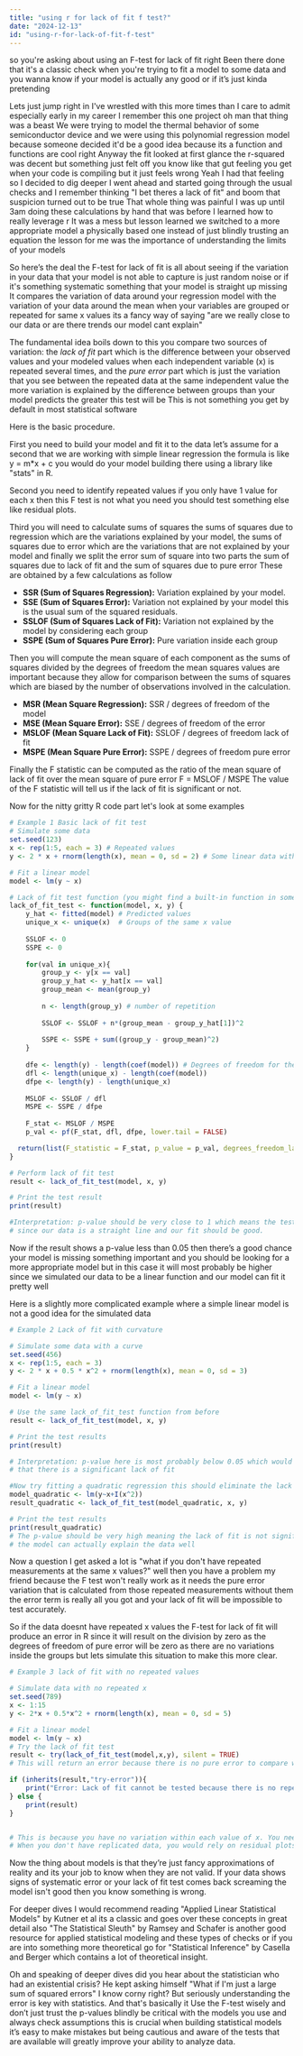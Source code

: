 ```yaml
---
title: "using r for lack of fit f test?"
date: "2024-12-13"
id: "using-r-for-lack-of-fit-f-test"
---
```


 so you're asking about using an F-test for lack of fit right Been there done that it's a classic check when you're trying to fit a model to some data and you wanna know if your model is actually any good or if it’s just kinda pretending

Lets just jump right in I've wrestled with this more times than I care to admit especially early in my career I remember this one project oh man that thing was a beast We were trying to model the thermal behavior of some semiconductor device and we were using this polynomial regression model because someone decided it'd be a good idea because its a function and functions are cool right Anyway the fit looked  at first glance the r-squared was decent but something just felt off you know like that gut feeling you get when your code is compiling but it just feels wrong Yeah I had that feeling so I decided to dig deeper I went ahead and started going through the usual checks and I remember thinking "I bet theres a lack of fit" and boom that suspicion turned out to be true That whole thing was painful I was up until 3am doing these calculations by hand that was before I learned how to really leverage r It was a mess but lesson learned we switched to a more appropriate model a physically based one instead of just blindly trusting an equation the lesson for me was the importance of understanding the limits of your models

So here’s the deal the F-test for lack of fit is all about seeing if the variation in your data that your model is not able to capture is just random noise or if it's something systematic something that your model is straight up missing It compares the variation of data around your regression model with the variation of your data around the mean when your variables are grouped or repeated for same x values its a fancy way of saying "are we really close to our data or are there trends our model cant explain"

The fundamental idea boils down to this you compare two sources of variation: the *lack of fit* part which is the difference between your observed values and your modeled values when each independent variable (x) is repeated several times, and the *pure error* part which is just the variation that you see between the repeated data at the same independent value the more variation is explained by the difference between groups than your model predicts the greater this test will be This is not something you get by default in most statistical software

Here is the basic procedure.

First you need to build your model and fit it to the data let’s assume for a second that we are working with simple linear regression the formula is like y = m*x + c you would do your model building there using a library like "stats" in R.

Second you need to identify repeated values if you only have 1 value for each x then this F test is not what you need you should test something else like residual plots.

Third you will need to calculate sums of squares the sums of squares due to regression which are the variations explained by your model, the sums of squares due to error which are the variations that are not explained by your model and finally we split the error sum of square into two parts the sum of squares due to lack of fit and the sum of squares due to pure error These are obtained by a few calculations as follow

*   **SSR (Sum of Squares Regression):** Variation explained by your model.
*   **SSE (Sum of Squares Error):** Variation not explained by your model this is the usual sum of the squared residuals.
*   **SSLOF (Sum of Squares Lack of Fit):** Variation not explained by the model by considering each group
*   **SSPE (Sum of Squares Pure Error):** Pure variation inside each group

Then you will compute the mean square of each component as the sums of squares divided by the degrees of freedom the mean squares values are important because they allow for comparison between the sums of squares which are biased by the number of observations involved in the calculation.

*   **MSR (Mean Square Regression):** SSR / degrees of freedom of the model
*   **MSE (Mean Square Error):** SSE / degrees of freedom of the error
*   **MSLOF (Mean Square Lack of Fit):** SSLOF / degrees of freedom lack of fit
*   **MSPE (Mean Square Pure Error):** SSPE / degrees of freedom pure error

Finally the F statistic can be computed as the ratio of the mean square of lack of fit over the mean square of pure error F = MSLOF / MSPE The value of the F statistic will tell us if the lack of fit is significant or not.

Now for the nitty gritty R code part let's look at some examples

```R
# Example 1 Basic lack of fit test
# Simulate some data
set.seed(123)
x <- rep(1:5, each = 3) # Repeated values
y <- 2 * x + rnorm(length(x), mean = 0, sd = 2) # Some linear data with some noise

# Fit a linear model
model <- lm(y ~ x)

# Lack of fit test function (you might find a built-in function in some packages but let's build our own for the example)
lack_of_fit_test <- function(model, x, y) {
    y_hat <- fitted(model) # Predicted values
    unique_x <- unique(x)  # Groups of the same x value
    
    SSLOF <- 0
    SSPE <- 0
    
    for(val in unique_x){
        group_y <- y[x == val]
        group_y_hat <- y_hat[x == val]
        group_mean <- mean(group_y)
        
        n <- length(group_y) # number of repetition
        
        SSLOF <- SSLOF + n*(group_mean - group_y_hat[1])^2
        
        SSPE <- SSPE + sum((group_y - group_mean)^2)
    }
    
    dfe <- length(y) - length(coef(model)) # Degrees of freedom for the model
    dfl <- length(unique_x) - length(coef(model))
    dfpe <- length(y) - length(unique_x)
    
    MSLOF <- SSLOF / dfl
    MSPE <- SSPE / dfpe
    
    F_stat <- MSLOF / MSPE
    p_val <- pf(F_stat, dfl, dfpe, lower.tail = FALSE)

  return(list(F_statistic = F_stat, p_value = p_val, degrees_freedom_lack_of_fit = dfl, degrees_freedom_pure_error = dfpe))
}

# Perform lack of fit test
result <- lack_of_fit_test(model, x, y)

# Print the test result
print(result)

#Interpretation: p-value should be very close to 1 which means the test is not significant
# since our data is a straight line and our fit should be good.
```
Now if the result shows a p-value less than 0.05 then there’s a good chance your model is missing something important and you should be looking for a more appropriate model but in this case it will most probably be higher since we simulated our data to be a linear function and our model can fit it pretty well

Here is a slightly more complicated example where a simple linear model is not a good idea for the simulated data

```R
# Example 2 Lack of fit with curvature

# Simulate some data with a curve
set.seed(456)
x <- rep(1:5, each = 3)
y <- 2 * x + 0.5 * x^2 + rnorm(length(x), mean = 0, sd = 3)

# Fit a linear model
model <- lm(y ~ x)

# Use the same lack_of_fit_test function from before
result <- lack_of_fit_test(model, x, y)

# Print the test results
print(result)

# Interpretation: p-value here is most probably below 0.05 which would mean
# that there is a significant lack of fit

#Now try fitting a quadratic regression this should eliminate the lack of fit
model_quadratic <- lm(y~x+I(x^2))
result_quadratic <- lack_of_fit_test(model_quadratic, x, y)

# Print the test results
print(result_quadratic)
# The p-value should be very high meaning the lack of fit is not significant since
# the model can actually explain the data well

```

Now a question I get asked a lot is "what if you don't have repeated measurements at the same x values?" well then you have a problem my friend because the F test won't really work as it needs the pure error variation that is calculated from those repeated measurements without them the error term is really all you got and your lack of fit will be impossible to test accurately.

So if the data doesnt have repeated x values the F-test for lack of fit will produce an error in R since it will result on the division by zero as the degrees of freedom of pure error will be zero as there are no variations inside the groups but lets simulate this situation to make this more clear.

```R
# Example 3 lack of fit with no repeated values

# Simulate data with no repeated x
set.seed(789)
x <- 1:15
y <- 2*x + 0.5*x^2 + rnorm(length(x), mean = 0, sd = 5)

# Fit a linear model
model <- lm(y ~ x)
# Try the lack of fit test
result <- try(lack_of_fit_test(model,x,y), silent = TRUE)
# This will return an error because there is no pure error to compare with

if (inherits(result,"try-error")){
    print("Error: Lack of fit cannot be tested because there is no repeated measurements")
} else {
    print(result)
}


# This is because you have no variation within each value of x. You need at least two values of y for each value of x to calculate the pure error term.
# When you don't have replicated data, you would rely on residual plots and other types of tests, not the F-test lack of fit
```

Now the thing about models is that they’re just fancy approximations of reality and its your job to know when they are not valid. If your data shows signs of systematic error or your lack of fit test comes back screaming the model isn't good then you know something is wrong.

For deeper dives I would recommend reading "Applied Linear Statistical Models" by Kutner et al its a classic and goes over these concepts in great detail also "The Statistical Sleuth" by Ramsey and Schafer is another good resource for applied statistical modeling and these types of checks or if you are into something more theoretical go for "Statistical Inference" by Casella and Berger which contains a lot of theoretical insight.

Oh and speaking of deeper dives did you hear about the statistician who had an existential crisis? He kept asking himself "What if I'm just a large sum of squared errors" I know corny right? But seriously understanding the error is key with statistics.
And that's basically it Use the F-test wisely and don’t just trust the p-values blindly be critical with the models you use and always check assumptions this is crucial when building statistical models it’s easy to make mistakes but being cautious and aware of the tests that are available will greatly improve your ability to analyze data.
